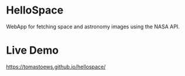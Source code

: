 # HelloSpace

WebApp for fetching space and astronomy images using the NASA API.

# Live Demo

https://tomastoews.github.io/hellospace/
